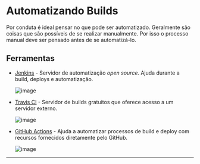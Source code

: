 # Automatizando Builds

Por conduta é ideal pensar no que pode ser automatizado. Geralmente são coisas que são possíveis de se realizar manualmente. Por isso o processo manual deve ser pensado antes de se automatizá-lo.

## Ferramentas

* [Jenkins](https://www.jenkins.io) - Servidor de automatização *open source*. Ajuda durante a build, deploys e automatização.

  ![image](https://github.com/AndreCoutinhom/microservices_study/assets/91290799/63188d5e-ccb7-4650-96f7-c387fb97e217)

* [Travis CI](https://www.travis-ci.com) - Servidor de builds gratuitos que oferece acesso a um servidor externo.

  ![image](https://github.com/AndreCoutinhom/microservices_study/assets/91290799/f34a7b0a-573d-4b23-b111-bb12dcab8219)

* [GitHub Actions](https://github.com/features/actions) - Ajuda a automatizar processos de build e deploy com recursos fornecidos diretamente pelo GitHub.

  ![image](https://github.com/AndreCoutinhom/microservices_study/assets/91290799/e716c3c3-1f03-48cc-abce-6e607fbf56aa)

---
